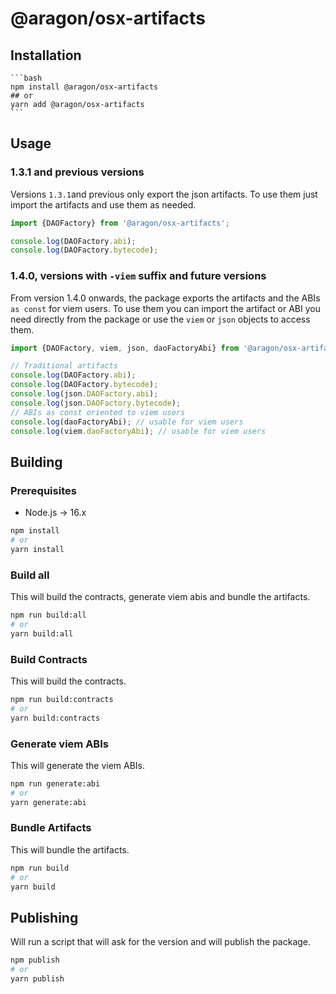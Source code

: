 # @aragon/osx-artifacts

## Installation

    ```bash
    npm install @aragon/osx-artifacts
    ## or
    yarn add @aragon/osx-artifacts
    ```

## Usage

### 1.3.1 and previous versions

Versions `1.3.1`and previous only export the json artifacts. To use them just import the artifacts and use them as needed.

```ts
import {DAOFactory} from '@aragon/osx-artifacts';

console.log(DAOFactory.abi);
console.log(DAOFactory.bytecode);
```

### 1.4.0, versions with `-viem` suffix and future versions

From version 1.4.0 onwards, the package exports the artifacts and the ABIs `as const` for viem users. To use them you can import the artifact or ABI you need directly from the package or use the `viem` or `json` objects to access them.

```ts
import {DAOFactory, viem, json, daoFactoryAbi} from '@aragon/osx-artifacts';

// Traditional artifacts
console.log(DAOFactory.abi);
console.log(DAOFactory.bytecode);
console.log(json.DAOFactory.abi);
console.log(json.DAOFactory.bytecode);
// ABIs as const oriented to viem users
console.log(daoFactoryAbi); // usable for viem users
console.log(viem.daoFactoryAbi); // usable for viem users
```
## Building
### Prerequisites
- Node.js -> 16.x
```bash
npm install
# or
yarn install 
```
### Build all
This will build the contracts, generate viem abis and bundle the artifacts.
```bash
npm run build:all
# or
yarn build:all
```
### Build Contracts
This will build the contracts.
```bash
npm run build:contracts
# or
yarn build:contracts
```
### Generate viem ABIs
This will generate the viem ABIs.
```bash
npm run generate:abi
# or
yarn generate:abi
```
### Bundle Artifacts
This will bundle the artifacts.
```bash
npm run build
# or
yarn build
```
## Publishing
Will run a script that will ask for the version and will publish the package.
```bash
npm publish
# or
yarn publish
```
